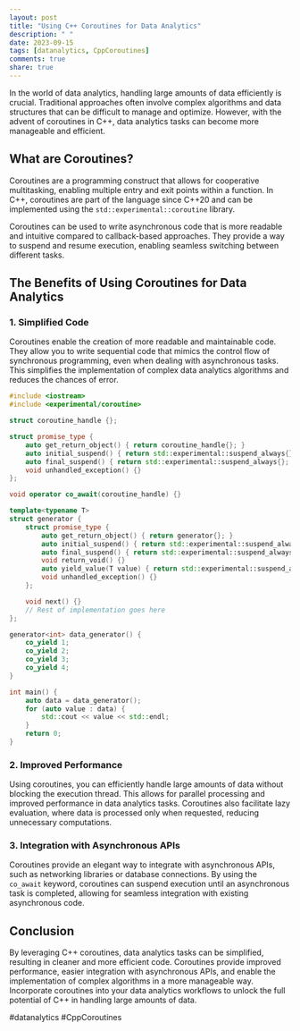 ```yaml
---
layout: post
title: "Using C++ Coroutines for Data Analytics"
description: " "
date: 2023-09-15
tags: [datanalytics, CppCoroutines]
comments: true
share: true
---
```


In the world of data analytics, handling large amounts of data efficiently is crucial. Traditional approaches often involve complex algorithms and data structures that can be difficult to manage and optimize. However, with the advent of coroutines in C++, data analytics tasks can become more manageable and efficient.

## What are Coroutines?

Coroutines are a programming construct that allows for cooperative multitasking, enabling multiple entry and exit points within a function. In C++, coroutines are part of the language since C++20 and can be implemented using the `std::experimental::coroutine` library.

Coroutines can be used to write asynchronous code that is more readable and intuitive compared to callback-based approaches. They provide a way to suspend and resume execution, enabling seamless switching between different tasks.

## The Benefits of Using Coroutines for Data Analytics

### 1. Simplified Code

Coroutines enable the creation of more readable and maintainable code. They allow you to write sequential code that mimics the control flow of synchronous programming, even when dealing with asynchronous tasks. This simplifies the implementation of complex data analytics algorithms and reduces the chances of error.

```cpp
#include <iostream>
#include <experimental/coroutine>

struct coroutine_handle {};

struct promise_type {
    auto get_return_object() { return coroutine_handle{}; }
    auto initial_suspend() { return std::experimental::suspend_always{}; }
    auto final_suspend() { return std::experimental::suspend_always{}; }
    void unhandled_exception() {}
};

void operator co_await(coroutine_handle) {}

template<typename T>
struct generator {
    struct promise_type {
        auto get_return_object() { return generator{}; }
        auto initial_suspend() { return std::experimental::suspend_always{}; }
        auto final_suspend() { return std::experimental::suspend_always{}; }
        void return_void() {}
        auto yield_value(T value) { return std::experimental::suspend_always{}; }
        void unhandled_exception() {}
    };

    void next() {}
    // Rest of implementation goes here
};

generator<int> data_generator() {
    co_yield 1;
    co_yield 2;
    co_yield 3;
    co_yield 4;
}

int main() {
    auto data = data_generator();
    for (auto value : data) {
        std::cout << value << std::endl;
    }
    return 0;
}
```

### 2. Improved Performance

Using coroutines, you can efficiently handle large amounts of data without blocking the execution thread. This allows for parallel processing and improved performance in data analytics tasks. Coroutines also facilitate lazy evaluation, where data is processed only when requested, reducing unnecessary computations.

### 3. Integration with Asynchronous APIs

Coroutines provide an elegant way to integrate with asynchronous APIs, such as networking libraries or database connections. By using the `co_await` keyword, coroutines can suspend execution until an asynchronous task is completed, allowing for seamless integration with existing asynchronous code.

## Conclusion

By leveraging C++ coroutines, data analytics tasks can be simplified, resulting in cleaner and more efficient code. Coroutines provide improved performance, easier integration with asynchronous APIs, and enable the implementation of complex algorithms in a more manageable way. Incorporate coroutines into your data analytics workflows to unlock the full potential of C++ in handling large amounts of data. 

#datanalytics #CppCoroutines